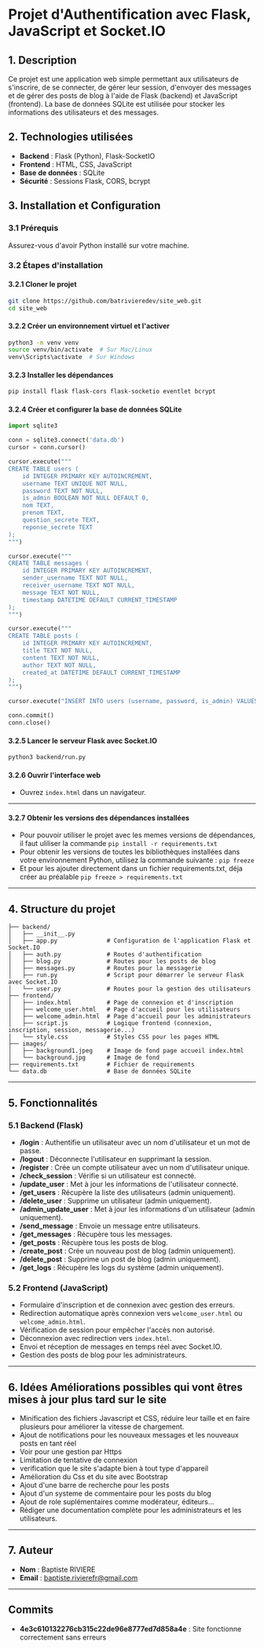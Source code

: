 # Projet d'Authentification avec Flask, JavaScript et Socket.IO

## 1. Description
Ce projet est une application web simple permettant aux utilisateurs de s'inscrire, de se connecter, de gérer leur session, d'envoyer des messages et de gérer des posts de blog à l'aide de Flask (backend) et JavaScript (frontend). La base de données SQLite est utilisée pour stocker les informations des utilisateurs et des messages.

## 2. Technologies utilisées
- **Backend** : Flask (Python), Flask-SocketIO
- **Frontend** : HTML, CSS, JavaScript
- **Base de données** : SQLite
- **Sécurité** : Sessions Flask, CORS, bcrypt

## 3. Installation et Configuration

### 3.1 Prérequis
Assurez-vous d'avoir Python installé sur votre machine.

### 3.2 Étapes d'installation

#### 3.2.1 Cloner le projet
```bash
git clone https://github.com/batrivieredev/site_web.git
cd site_web
```

#### 3.2.2 Créer un environnement virtuel et l'activer
```bash
python3 -m venv venv
source venv/bin/activate  # Sur Mac/Linux
venv\Scripts\activate  # Sur Windows
```

#### 3.2.3 Installer les dépendances
```bash
pip install flask flask-cors flask-socketio eventlet bcrypt
```

#### 3.2.4 Créer et configurer la base de données SQLite
```python
import sqlite3

conn = sqlite3.connect('data.db')
cursor = conn.cursor()

cursor.execute("""
CREATE TABLE users (
    id INTEGER PRIMARY KEY AUTOINCREMENT,
    username TEXT UNIQUE NOT NULL,
    password TEXT NOT NULL,
    is_admin BOOLEAN NOT NULL DEFAULT 0,
    nom TEXT,
    prenom TEXT,
    question_secrete TEXT,
    reponse_secrete TEXT
);
""")

cursor.execute("""
CREATE TABLE messages (
    id INTEGER PRIMARY KEY AUTOINCREMENT,
    sender_username TEXT NOT NULL,
    receiver_username TEXT NOT NULL,
    message TEXT NOT NULL,
    timestamp DATETIME DEFAULT CURRENT_TIMESTAMP
);
""")

cursor.execute("""
CREATE TABLE posts (
    id INTEGER PRIMARY KEY AUTOINCREMENT,
    title TEXT NOT NULL,
    content TEXT NOT NULL,
    author TEXT NOT NULL,
    created_at DATETIME DEFAULT CURRENT_TIMESTAMP
);
""")

cursor.execute("INSERT INTO users (username, password, is_admin) VALUES ('admin', 'admin123', 1);")

conn.commit()
conn.close()
```

#### 3.2.5 Lancer le serveur Flask avec Socket.IO
```bash
python3 backend/run.py
```

#### 3.2.6 Ouvrir l'interface web
- Ouvrez `index.html` dans un navigateur.

---

#### 3.2.7 Obtenir les versions des dépendances installées
- Pour pouvoir utiliser le projet avec les memes versions de dépendances, il faut uliliser la commande `pip install -r requirements.txt`
- Pour obtenir les versions de toutes les bibliothèques installées dans votre environnement Python, utilisez la commande suivante :
`pip freeze`
- Et pour les ajouter directement dans un fichier requirements.txt, déja créer au préalable `pip freeze > requirements.txt`


---

## 4. Structure du projet

```
├── backend/
│   ├── __init__.py
│   ├── app.py              # Configuration de l'application Flask et Socket.IO
│   ├── auth.py             # Routes d'authentification
│   ├── blog.py             # Routes pour les posts de blog
│   ├── messages.py         # Routes pour la messagerie
│   ├── run.py              # Script pour démarrer le serveur Flask avec Socket.IO
│   └── user.py             # Routes pour la gestion des utilisateurs
├── frontend/
│   ├── index.html          # Page de connexion et d'inscription
│   ├── welcome_user.html   # Page d'accueil pour les utilisateurs
│   ├── welcome_admin.html  # Page d'accueil pour les administrateurs
│   ├── script.js           # Logique frontend (connexion, inscription, session, messagerie...)
│   └── style.css           # Styles CSS pour les pages HTML
├── images/
│   ├── background1.jpeg    # Image de fond page accueil index.html
│   └── background.jpg      # Image de fond
├── requirements.txt        # Fichier de requirements
└── data.db                 # Base de données SQLite
```

---

## 5. Fonctionnalités

### 5.1 Backend (Flask)
- **/login** : Authentifie un utilisateur avec un nom d'utilisateur et un mot de passe.
- **/logout** : Déconnecte l'utilisateur en supprimant la session.
- **/register** : Crée un compte utilisateur avec un nom d'utilisateur unique.
- **/check_session** : Vérifie si un utilisateur est connecté.
- **/update_user** : Met à jour les informations de l'utilisateur connecté.
- **/get_users** : Récupère la liste des utilisateurs (admin uniquement).
- **/delete_user** : Supprime un utilisateur (admin uniquement).
- **/admin_update_user** : Met à jour les informations d'un utilisateur (admin uniquement).
- **/send_message** : Envoie un message entre utilisateurs.
- **/get_messages** : Récupère tous les messages.
- **/get_posts** : Récupère tous les posts de blog.
- **/create_post** : Crée un nouveau post de blog (admin uniquement).
- **/delete_post** : Supprime un post de blog (admin uniquement).
- **/get_logs** : Récupère les logs du système (admin uniquement).

### 5.2 Frontend (JavaScript)
- Formulaire d'inscription et de connexion avec gestion des erreurs.
- Redirection automatique après connexion vers `welcome_user.html` ou `welcome_admin.html`.
- Vérification de session pour empêcher l'accès non autorisé.
- Déconnexion avec redirection vers `index.html`.
- Envoi et réception de messages en temps réel avec Socket.IO.
- Gestion des posts de blog pour les administrateurs.

---

## 6. Idées Améliorations possibles qui vont êtres mises à jour plus tard sur le site
- Minification des fichiers Javascript et CSS, réduire leur taille et en faire plusieurs pour améliorer la vitesse de chargement.
- Ajout de notifications pour les nouveaux messages et les nouveaux posts en tant réel
- Voir pour une gestion par Https
- Limitation de tentative de connexion
- verification que le site s'adapte bien à tout type d'appareil
- Amélioration du Css et du site avec Bootstrap
- Ajout d'une barre de recherche pour les posts
- Ajout d'un systeme de commentaire pour les posts du blog
- Ajout de role suplémentaires comme modérateur, éditeurs...
- Rédiger une documentation complète pour les administrateurs et les utilisateurs.

---

## 7. Auteur
- **Nom** : Baptiste RIVIERE
- **Email** : [baptiste.rivierefr@gmail.com](mailto:baptiste.rivierefr@gmail.com)

---

## Commits
- **4e3c610132276cb315c22de96e8777ed7d858a4e** : Site fonctionne correctement sans erreurs
